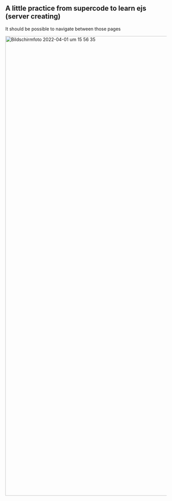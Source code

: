 ## A little practice from supercode to learn ejs (server creating)

It should be possible to navigate between those pages

<img width="1434" alt="Bildschirmfoto 2022-04-01 um 15 56 35" src="https://user-images.githubusercontent.com/96615527/161390405-5ad40c5f-cc05-4949-9f03-51a23810dc3e.png">
